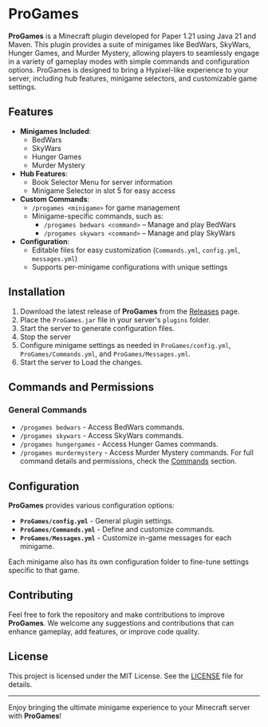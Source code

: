 # ProGames

**ProGames** is a Minecraft plugin developed for Paper 1.21 using Java 21 and Maven. This plugin provides a suite of minigames like BedWars, SkyWars, Hunger Games, and Murder Mystery, allowing players to seamlessly engage in a variety of gameplay modes with simple commands and configuration options. ProGames is designed to bring a Hypixel-like experience to your server, including hub features, minigame selectors, and customizable game settings.

## Features
- **Minigames Included**:
  - BedWars
  - SkyWars
  - Hunger Games
  - Murder Mystery
- **Hub Features**:
  - Book Selector Menu for server information
  - Minigame Selector in slot 5 for easy access
- **Custom Commands**:
  - `/progames <minigame>` for game management
  - Minigame-specific commands, such as:
    - `/progames bedwars <command>` – Manage and play BedWars
    - `/progames skywars <command>` – Manage and play SkyWars
- **Configuration**:
  - Editable files for easy customization (`Commands.yml`, `config.yml`, `messages.yml`)
  - Supports per-minigame configurations with unique settings

## Installation

1. Download the latest release of **ProGames** from the [Releases](#) page.
2. Place the `ProGames.jar` file in your server's `plugins` folder.
3. Start the server to generate configuration files.
4. Stop the server
5. Configure minigame settings as needed in `ProGames/config.yml`, `ProGames/Commands.yml`, and `ProGames/Messages.yml`.
6. Start the server to Load the changes.

## Commands and Permissions

### General Commands
- `/progames bedwars` - Access BedWars commands.
- `/progames skywars` - Access SkyWars commands.
- `/progames hungergames` - Access Hunger Games commands.
- `/progames murdermystery` - Access Murder Mystery commands.
For full command details and permissions, check the [Commands](#) section.

## Configuration

**ProGames** provides various configuration options:
- **`ProGames/config.yml`** - General plugin settings.
- **`ProGames/Commands.yml`** - Define and customize commands.
- **`ProGames/Messages.yml`** - Customize in-game messages for each minigame.

Each minigame also has its own configuration folder to fine-tune settings specific to that game.

## Contributing

Feel free to fork the repository and make contributions to improve **ProGames**. We welcome any suggestions and contributions that can enhance gameplay, add features, or improve code quality.

## License

This project is licensed under the MIT License. See the [LICENSE](LICENSE) file for details.

---

Enjoy bringing the ultimate minigame experience to your Minecraft server with **ProGames**!
